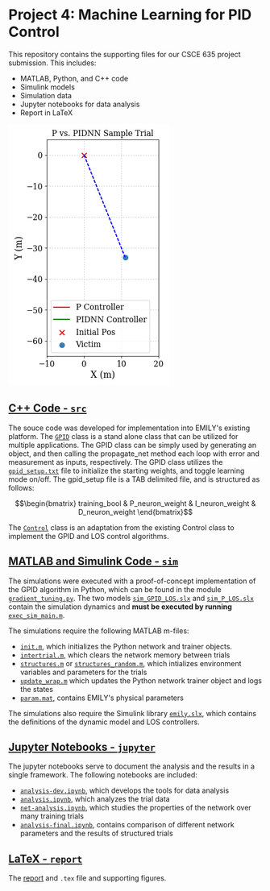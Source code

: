 # Project 4: Machine Learning for PID Control

This repository contains the supporting files for our CSCE 635 project submission. This includes:
- MATLAB, Python, and C++ code
- Simulink models
- Simulation data
- Jupyter notebooks for data analysis
- Report in LaTeX

![p-v-gpid](/jupyter/p_v_pidnn.gif)

## [C++ Code - `src`](./src)

The souce code was developed for implementation into EMILY's existing platform. The [`GPID`](/src/gpid) class is a stand alone class that can be utilized for multiple applications. The GPID class can be simply used by generating an object, and then calling the propagate_net method each loop with error and measurement as inputs, respectively. The GPID class utilizes the [`gpid_setup.txt`](/src/gpid) file to initialize the starting weights, and toggle learning mode on/off. The gpid_setup file is a TAB delimited file, and is structured as follows: 

$$\begin{bmatrix} training_bool & P_neuron_weight & I_neuron_weight & D_neuron_weight \end{bmatrix}$$

The [`Control`](/src/Control) class is an adaptation from the existing Control class to implement the GPID and LOS control algorithms. 

## [MATLAB and Simulink Code - `sim`](/sim)

The simulations were executed with a proof-of-concept implementation of the GPID algorithm in Python, which can be found in the module [`gradient_tuning.py`](/sim/gradient_tuning.py). The two models [`sim_GPID_LOS.slx`](/sim/sim_GPID_LOS.slx) and [`sim_P_LOS.slx`](/sim/sim_P_LOS.slx) contain the simulation dynamics and **must be executed by running** [`exec_sim_main.m`](/sim/).

The simulations require the following MATLAB m-files:
- [`init.m`](/sim/init.m), which initializes the Python network and trainer objects.
- [`intertrial.m`](/sim/intertrial.m), which clears the network memory between trials
- [`structures.m`](/sim/structures.m) or [`structures_random.m`](/sim/structures_random.m), which intializes environment variables and parameters for the trials
- [`update_wrap.m`](/sim/update_wrap.m) which updates the Python network trainer object and logs the states
- [`param.mat`](/sim/param.mat), contains EMILY's physical parameters

The simulations also require the Simulink library [`emily.slx`](/sim/emily.slx), which contains the definitions of the dynamic model and LOS controllers.

## [Jupyter Notebooks - `jupyter`](/jupyter)
The jupyter notebooks serve to document the analysis and the results in a single framework. The following notebooks are included:
- [`analysis-dev.ipynb`](/jupyter/analysis-dev.ipynb), which develops the tools for data analysis
- [`analysis.ipynb`](/jupyter/analysis.ipynb), which analyzes the trial data
- [`net-analysis.ipynb`](/jupyter/net-analysis.ipynb), which studies the properties of the network over many training trials
- [`analysis-final.ipynb`](/jupyter/analysis-final.ipynb), contains comparison of different network parameters and the results of structured trials

## [LaTeX - `report`](/report)
The [report](/report/p4ml.pdf) and `.tex` file and supporting figures.


